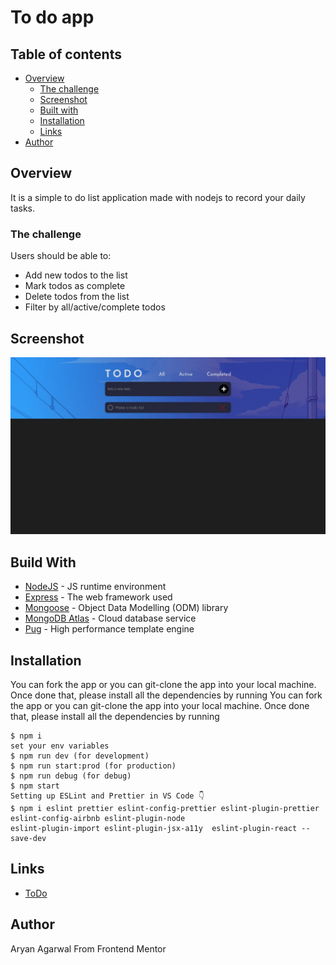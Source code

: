# To do app

## Table of contents

- [Overview](#overview)
  - [The challenge](#the-challenge)
  - [Screenshot](#screenshot)
  - [Built with](#built-with)
  - [Installation](#installation)
  - [Links](#links)
- [Author](#author)

## Overview

It is a simple to do list application made with nodejs to record your daily tasks.

### The challenge

Users should be able to:
- Add new todos to the list
- Mark todos as complete
- Delete todos from the list
- Filter by all/active/complete todos

## Screenshot

![demo](public/img/todo.jpeg)

## Build With

- [NodeJS](https://nodejs.org/en/) - JS runtime environment
- [Express](http://expressjs.com/) - The web framework used
- [Mongoose](https://mongoosejs.com/) - Object Data Modelling (ODM) library
- [MongoDB Atlas](https://www.mongodb.com/cloud/atlas) - Cloud database service
- [Pug](https://pugjs.org/api/getting-started.html) - High performance template engine

## Installation

You can fork the app or you can git-clone the app into your local machine. Once done that, please install all the dependencies by running
You can fork the app or you can git-clone the app into your local machine. Once done that, please install all the
dependencies by running
```
$ npm i
set your env variables
$ npm run dev (for development)
$ npm run start:prod (for production)
$ npm run debug (for debug)
$ npm start
Setting up ESLint and Prettier in VS Code 👇
$ npm i eslint prettier eslint-config-prettier eslint-plugin-prettier eslint-config-airbnb eslint-plugin-node
eslint-plugin-import eslint-plugin-jsx-a11y  eslint-plugin-react --save-dev
```

## Links

- [ToDo](https://aryan-to-do-app.herokuapp.com)

## Author

Aryan Agarwal
From Frontend Mentor
